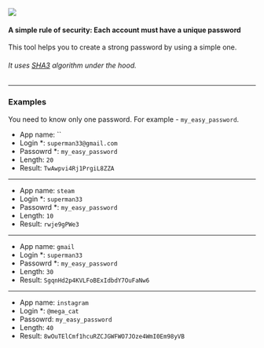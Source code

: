 <a href="https://yarikleto.github.io/Password-creator/dist/" target="_blank">
<img src="./password_creator.jpg"/>
</a>

#### A simple rule of security: Each account must have a unique password

This tool helps you to create a strong password by using a simple one.

###### It uses [SHA3](https://en.wikipedia.org/wiki/SHA-3) algorithm under the hood.

---

### Examples

You need to know only one password. For example - `my_easy_password`.

- App name: ``
- Login *: `superman33@gmail.com`
- Passowrd *: `my_easy_password`
- Length: `20`
- Result: `TwAwpvi4Rj1PrgiL8ZZA`
---
- App name: `steam`
- Login *: `superman33`
- Passowrd *: `my_easy_password`
- Length: `10`
- Result: `rwje9gPWe3`
---
- App name: `gmail`
- Login *: `superman33`
- Passowrd *: `my_easy_password`
- Length: `30`
- Result: `SgqnHd2p4KVLFoBExIdbdY7OuFaNw6`
---
- App name: `instagram`
- Login *: `@mega_cat`
- Passowrd: `my_easy_password`
- Length: `40`
- Result: `8wOuTElCmf1hcuRZCJGWFWO7JOze4WmI0Em98yVB`
